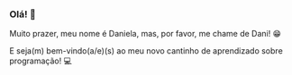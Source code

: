 ### Olá! 💜

Muito prazer, meu nome é Daniela, mas, por favor, me chame de Dani! 😁

E seja(m) bem-vindo(a/e)(s) ao meu novo cantinho de aprendizado sobre programação! 💻

<!--
**DanielaKobayashi/DanielaKobayashi** is a ✨ _special_ ✨ repository because its `README.md` (this file) appears on your GitHub profile.

Here are some ideas to get you started:

- 🔭 I’m currently working on ...
- 🌱 I’m currently learning ...
- 👯 I’m looking to collaborate on ...
- 🤔 I’m looking for help with ...
- 💬 Ask me about ...
- 📫 How to reach me: ...
- 😄 Pronouns: ...
- ⚡ Fun fact: ...
-->
